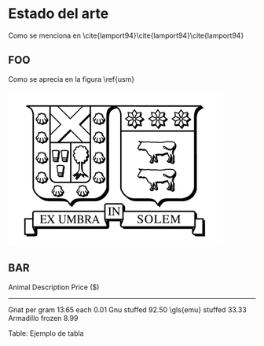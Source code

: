 Estado del arte
===============

Como se menciona en
\cite{lamport94}\cite{lamport94}\cite{lamport94}

FOO
---

Como se aprecia en la figura \ref{usm}

![Logo USM\label{usm}](src/cap1/fig/ISOTIPO_Negro.jpg)

BAR
---

Animal    Description  Price ($)
--------- ----------- ----------
Gnat      per gram         13.65
          each              0.01
Gnu       stuffed          92.50
\gls{emu} stuffed          33.33
Armadillo frozen            8.99

Table: Ejemplo de tabla
 
